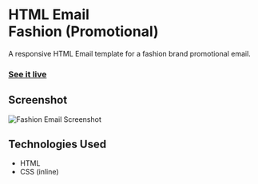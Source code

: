 # HTML Email<br>Fashion (Promotional)

A responsive HTML Email template for a fashion brand promotional email.

### [See it live](https://tiagomedeirosds.github.io/Email-Fashion/)

## Screenshot

![Fashion Email Screenshot](Fashion.png)


## Technologies Used

* HTML
* CSS (inline)
